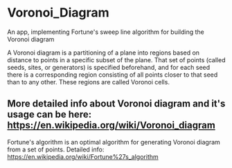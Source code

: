 # Voronoi_Diagram
An app, implementing  Fortune's  sweep line algorithm for building the Voronoi diagram

A Voronoi diagram is a partitioning of a plane into regions based on distance to points in a specific subset of the plane. 
That set of points (called seeds, sites, or generators) is specified beforehand, and for each seed there is 
a corresponding region consisting of all points closer to that seed than to any other. 
These regions are called Voronoi cells.

More detailed info about Voronoi diagram and it's usage can be here: https://en.wikipedia.org/wiki/Voronoi_diagram
----------------------------------------------------------------------------------------------------------------------------
Fortune's algorithm is an optimal algorithm for generating Voronoi diagram from a set of points. Detailed info:
https://en.wikipedia.org/wiki/Fortune%27s_algorithm
